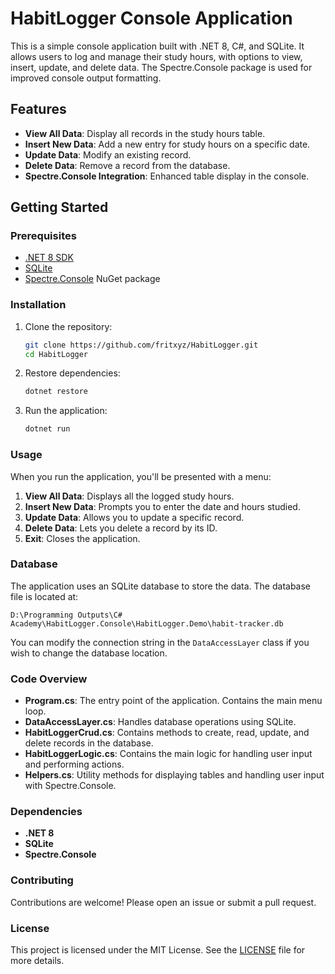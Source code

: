 # HabitLogger Console Application

This is a simple console application built with .NET 8, C#, and SQLite. It allows users to log and manage their study hours, with options to view, insert, update, and delete data. The Spectre.Console package is used for improved console output formatting.

## Features

- **View All Data**: Display all records in the study hours table.
- **Insert New Data**: Add a new entry for study hours on a specific date.
- **Update Data**: Modify an existing record.
- **Delete Data**: Remove a record from the database.
- **Spectre.Console Integration**: Enhanced table display in the console.

## Getting Started

### Prerequisites

- [.NET 8 SDK](https://dotnet.microsoft.com/download/dotnet/8.0)
- [SQLite](https://www.sqlite.org/index.html)
- [Spectre.Console](https://spectreconsole.net/) NuGet package

### Installation

1. Clone the repository:

   ```bash
   git clone https://github.com/fritxyz/HabitLogger.git
   cd HabitLogger
   ```

2. Restore dependencies:

   ```bash
   dotnet restore
   ```

3. Run the application:

   ```bash
   dotnet run
   ```

### Usage

When you run the application, you'll be presented with a menu:

1. **View All Data**: Displays all the logged study hours.
2. **Insert New Data**: Prompts you to enter the date and hours studied.
3. **Update Data**: Allows you to update a specific record.
4. **Delete Data**: Lets you delete a record by its ID.
5. **Exit**: Closes the application.

### Database

The application uses an SQLite database to store the data. The database file is located at:

```plaintext
D:\Programming Outputs\C# Academy\HabitLogger.Console\HabitLogger.Demo\habit-tracker.db
```

You can modify the connection string in the `DataAccessLayer` class if you wish to change the database location.

### Code Overview

- **Program.cs**: The entry point of the application. Contains the main menu loop.
- **DataAccessLayer.cs**: Handles database operations using SQLite.
- **HabitLoggerCrud.cs**: Contains methods to create, read, update, and delete records in the database.
- **HabitLoggerLogic.cs**: Contains the main logic for handling user input and performing actions.
- **Helpers.cs**: Utility methods for displaying tables and handling user input with Spectre.Console.

### Dependencies

- **.NET 8**
- **SQLite**
- **Spectre.Console**

### Contributing

Contributions are welcome! Please open an issue or submit a pull request.

### License

This project is licensed under the MIT License. See the [LICENSE](LICENSE) file for more details.
